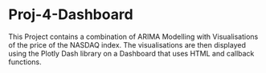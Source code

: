 # Proj-4-Dashboard

This Project contains a combination of ARIMA Modelling with Visualisations of the price of the NASDAQ index. 
The visualisations are then displayed using the Plotly Dash library on a Dashboard that uses HTML and callback functions.
